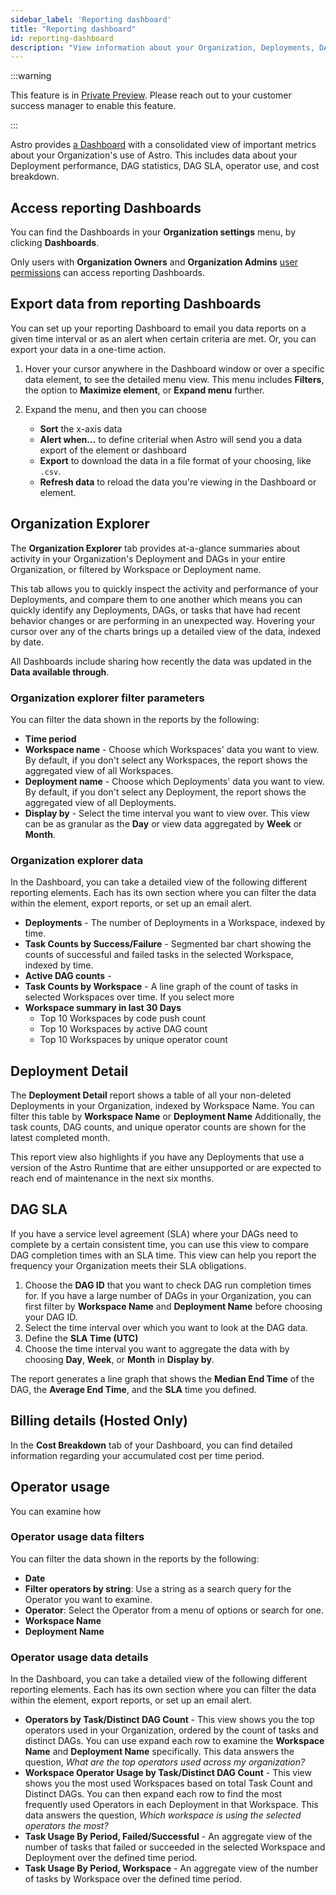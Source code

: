 ```yaml
---
sidebar_label: 'Reporting dashboard'
title: "Reporting dashboard"
id: reporting-dashboard
description: "View information about your Organization, Deployments, DAGs, and costs."
---
```


:::warning

This feature is in [Private Preview](https://docs.astronomer.io/astro/feature-previews). Please reach out to your customer success manager to enable this feature.

:::

Astro provides [a Dashboard](https://cloud.astronomer.io/dashboards) with a consolidated view of important metrics about your Organization's use of Astro. This includes data about your Deployment performance, DAG statistics, DAG SLA, operator use, and cost breakdown.

## Access reporting Dashboards

You can find the Dashboards in your **Organization settings** menu, by clicking **Dashboards**.

Only users with **Organization Owners** and **Organization Admins** [user permissions](user-permissions.md#organization-roles) can access reporting Dashboards.

## Export data from reporting Dashboards

You can set up your reporting Dashboard to email you data reports on a given time interval or as an alert when certain criteria are met. Or, you can export your data in a one-time action.

1. Hover your cursor anywhere in the Dashboard window or over a specific data element, to see the detailed menu view. This menu includes **Filters**, the option to **Maximize element**, or **Expand menu** further.

2. Expand the menu, and then you can choose
    - **Sort** the x-axis data
    - **Alert when...** to define criterial when Astro will send you a data export of the element or dashboard
    - **Export** to download the data in a file format of your choosing, like `.csv`.
    - **Refresh data** to reload the data you're viewing in the Dashboard or element.

## Organization Explorer

The **Organization Explorer** tab provides at-a-glance summaries about activity in your Organization's Deployment and DAGs in your entire Organization, or filtered by Workspace or Deployment name.

This tab allows you to quickly inspect the activity and performance of your Deployments, and compare them to one another which means you can quickly identify any Deployments, DAGs, or tasks that have had recent behavior changes or are performing in an unexpected way. Hovering your cursor over any of the charts brings up a detailed view of the data, indexed by date.

All Dashboards include sharing how recently the data was updated in the **Data available through**.

### Organization explorer filter parameters

You can filter the data shown in the reports by the following:

* **Time period**
* **Workspace name** - Choose which Workspaces' data you want to view. By default, if you don't select any Workspaces, the report shows the aggregated view of all Workspaces.
* **Deployment name** - Choose which Deployments' data you want to view. By default, if you don't select any Deployment, the report shows the aggregated view of all Deployments.
* **Display by** - Select the time interval you want to view over. This view can be as granular as the **Day** or view data aggregated by **Week** or **Month**.

### Organization explorer data

In the Dashboard, you can take a detailed view of the following different reporting elements. Each has its own section where you can filter the data within the element, export reports, or set up an email alert.

* **Deployments** - The number of Deployments in a Workspace, indexed by time.
* **Task Counts by Success/Failure** - Segmented bar chart showing the counts of successful and failed tasks in the selected Workspace, indexed by time.
* **Active DAG counts** -
* **Task Counts by Workspace** - A line graph of the count of tasks in selected Workspaces over time. If you select more
* **Workspace summary in last 30 Days**
    - Top 10 Workspaces by code push count
    - Top 10 Workspaces by active DAG count
    - Top 10 Workspaces by unique operator count

## Deployment Detail

The **Deployment Detail** report shows a table of all your non-deleted Deployments in your Organization, indexed by Workspace Name. You can filter this table by **Workspace Name** or **Deployment Name** Additionally, the task counts, DAG counts, and unique operator counts are shown for the latest completed month.

This report view also highlights if you have any Deployments that use a version of the Astro Runtime that are either unsupported or are expected to reach end of maintenance in the next six months.

## DAG SLA

If you have a service level agreement (SLA) where your DAGs need to complete by a certain consistent time, you can use this view to compare DAG completion times with an SLA time. This view can help you report the frequency your Organization meets their SLA obligations.

1. Choose the **DAG ID** that you want to check DAG run completion times for. If you have a large number of DAGs in your Organization, you can first filter by **Workspace Name** and **Deployment Name** before choosing your DAG ID.
2. Select the time interval over which you want to look at the DAG data.
3. Define the **SLA Time (UTC)**
4. Choose the time interval you want to aggregate the data with by choosing **Day**, **Week**, or **Month** in **Display by**.

The report generates a line graph that shows the **Median End Time** of the DAG, the **Average End Time**, and the **SLA** time you defined.

## Billing details (Hosted Only)

In the **Cost Breakdown** tab of your Dashboard, you can find detailed information regarding your accumulated cost per time period.

## Operator usage

You can examine how

### Operator usage data filters

You can filter the data shown in the reports by the following:

* **Date**
* **Filter operators by string**: Use a string as a search query for the Operator you want to examine.
* **Operator**: Select the Operator from a menu of options or search for one.
* **Workspace Name**
* **Deployment Name**

### Operator usage data details

In the Dashboard, you can take a detailed view of the following different reporting elements. Each has its own section where you can filter the data within the element, export reports, or set up an email alert.

* **Operators by Task/Distinct DAG Count** - This view shows you the top operators used in your Organization, ordered by the count of tasks and distinct DAGs. You can use expand each row to examine the **Workspace Name** and **Deployment Name** specifically. This data answers the question, *What are the top operators used across my organization?*
* **Workspace Operator Usage by Task/Distinct DAG Count** - This view shows you the most used Workspaces based on total Task Count and Distinct DAGs. You can then expand each row to find the most frequently used Operators in each Deployment in that Workspace. This data answers the question, *Which workspace is using the selected operators the most?*
* **Task Usage By Period, Failed/Successful** - An aggregate view of the number of tasks that failed or succeeded in the selected Workspace and Deployment over the defined time period.
* **Task Usage By Period, Workspace** - An aggregate view of the number of tasks by Workspace over the defined time period.

